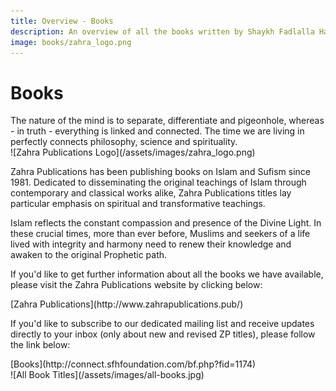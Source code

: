 ```yaml
---
title: Overview - Books
description: An overview of all the books written by Shaykh Fadlalla Haeri
image: books/zahra_logo.png
---
```


# Books

<div class="callout1">
The nature of the mind is to separate, differentiate and pigeonhole, whereas - in truth - everything is linked and connected. The time we are living in perfectly connects philosophy, science and spirituality.
</div>

<div markdown="1" class="zp-logo">
![Zahra Publications Logo](/assets/images/zahra_logo.png)
</div>

Zahra Publications has been publishing books on Islam and Sufism since 1981. Dedicated to disseminating the original teachings of Islam through contemporary and classical works alike, Zahra Publications titles lay particular emphasis on spiritual and transformative teachings.

Islam reflects the constant compassion and presence of the Divine Light. In these crucial times, more than ever before, Muslims and seekers of a life lived with integrity and harmony need to renew their knowledge and awaken to the original Prophetic path.

If you'd like to get further information about all the books we have available, please visit the Zahra Publications website by clicking below:

<div markdown="3" class="purchase-link">
[Zahra Publications](http://www.zahrapublications.pub/)
</div>

If you'd like to subscribe to our dedicated mailing list and receive updates directly to your inbox (only about new and revised ZP titles), please follow the link below:

<div markdown="3" class="purchase-link">
[Books](http://connect.sfhfoundation.com/bf.php?fid=1174)
</div>

<div markdown="1" class="zp-logo">
![All Book Titles](/assets/images/all-books.jpg)
</div>